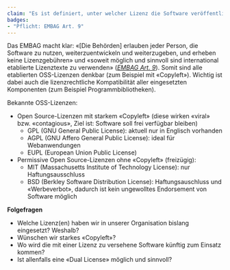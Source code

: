 ```yaml
---
claim: "Es ist definiert, unter welcher Lizenz die Software veröffentlicht wird."
badges:
- "Pflicht: EMBAG Art. 9"
---
```


Das EMBAG macht klar: «[Die Behörden] erlauben jeder Person, die Software zu nutzen, weiterzuentwickeln und weiterzugeben, und erheben keine Lizenzgebühren» und «soweit möglich und sinnvoll sind international etablierte Lizenztexte zu verwenden» (_[EMBAG Art. 9](https://www.fedlex.admin.ch/eli/fga/2023/787/de#art_9)_). Somit sind alle etablierten OSS-Lizenzen denkbar (zum Beispiel mit «Copyleft»). Wichtig ist dabei auch die lizenzrechtliche Kompatibilität aller eingesetzten Komponenten (zum Beispiel Programmbibliotheken).

Bekannte OSS-Lizenzen:

* Open Source-Lizenzen mit starkem «Copyleft» (diese wirken «viral» bzw. «contagious», Ziel ist: Software soll frei verfügbar bleiben)
    * GPL (GNU General Public License): aktuell nur in Englisch vorhanden
    * AGPL (GNU Affero General Public License): ideal für Webanwendungen
    * EUPL (European Union Public License)
* Permissive Open Source-Lizenzen ohne «Copyleft» (freizügig):
    * MIT (Massachusetts Institute of Technology License): nur Haftungsausschluss
    * BSD (Berkley Software Distribution License): Haftungsauschluss und «Werbeverbot», dadurch ist kein ungewolltes Endorsement von Software möglich

**Folgefragen**

* Welche Lizenz(en) haben wir in unserer Organisation bislang eingesetzt? Weshalb?
* Wünschen wir starkes «Copyleft»?
* Wo wird die mit einer Lizenz zu versehene Software künftig zum Einsatz kommen?
* Ist allenfalls eine «Dual License» möglich und sinnvoll?
